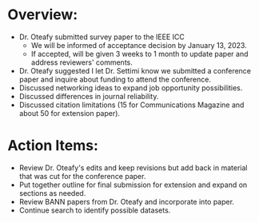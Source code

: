 # Overview:

* Dr. Oteafy submitted survey paper to the IEEE ICC
    * We will be informed of acceptance decision by January 13, 2023. 
    * If accepted, will be given 3 weeks to 1 month to update paper and address reviewers' comments.
 * Dr. Oteafy suggested I let Dr. Settimi know we submitted a conference paper and inquire about funding to attend the conference.
 * Discussed networking ideas to expand job opportunity possibilities.
 * Discussed differences in journal reliability.
 * Discussed citation limitations (15 for Communications Magazine and about 50 for extension paper).

# Action Items:

* Review Dr. Oteafy's edits and keep revisions but add back in material that was cut for the conference paper.
* Put together outline for final submission for extension and expand on sections as needed.
* Review BANN papers from Dr. Oteafy and incorporate into paper.
* Continue search to identify possible datasets.
